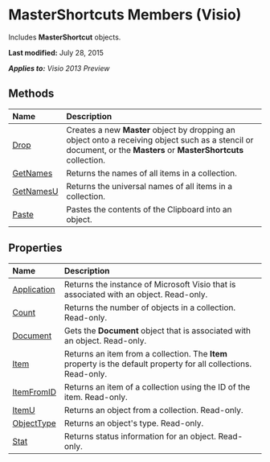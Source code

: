 
# MasterShortcuts Members (Visio)
Includes  **MasterShortcut** objects.

 **Last modified:** July 28, 2015

 _**Applies to:** Visio 2013 Preview_

## Methods



|**Name**|**Description**|
|:-----|:-----|
| [Drop](f00bc4eb-36d0-0abd-d0ed-9c583b1388ed.md)|Creates a new **Master** object by dropping an object onto a receiving object such as a stencil or document, or the **Masters** or **MasterShortcuts** collection.|
| [GetNames](525387e2-4fd4-4573-2a11-f0e376768120.md)|Returns the names of all items in a collection.|
| [GetNamesU](3b8612a1-60c3-23ce-e847-a7082bcb0772.md)|Returns the universal names of all items in a collection.|
| [Paste](6ec6f938-35a1-3fc5-8ff8-5fd39bc8ad79.md)|Pastes the contents of the Clipboard into an object.|

## Properties



|**Name**|**Description**|
|:-----|:-----|
| [Application](fb560626-4883-e02f-c3c4-3dc9d2364951.md)|Returns the instance of Microsoft Visio that is associated with an object. Read-only.|
| [Count](962a3f2b-9626-faef-ac4f-6ded68cfaaf1.md)|Returns the number of objects in a collection. Read-only.|
| [Document](85b03285-fc54-9ee8-cf8a-69426924c306.md)|Gets the  **Document** object that is associated with an object. Read-only.|
| [Item](fb8b5539-d469-a8a1-b41b-ae8cc81e4ffc.md)|Returns an item from a collection. The  **Item** property is the default property for all collections. Read-only.|
| [ItemFromID](4a4eb2f9-9ab7-4574-c942-e9bd4031fabd.md)|Returns an item of a collection using the ID of the item. Read-only.|
| [ItemU](06ce530b-9aa4-aef3-4ce9-68d0a1458294.md)|Returns an object from a collection. Read-only.|
| [ObjectType](7c99a072-d637-a724-4d0e-a070df90c1ad.md)|Returns an object's type. Read-only.|
| [Stat](565a1781-d729-c67c-8126-8fadfb8ef8b0.md)|Returns status information for an object. Read-only.|
